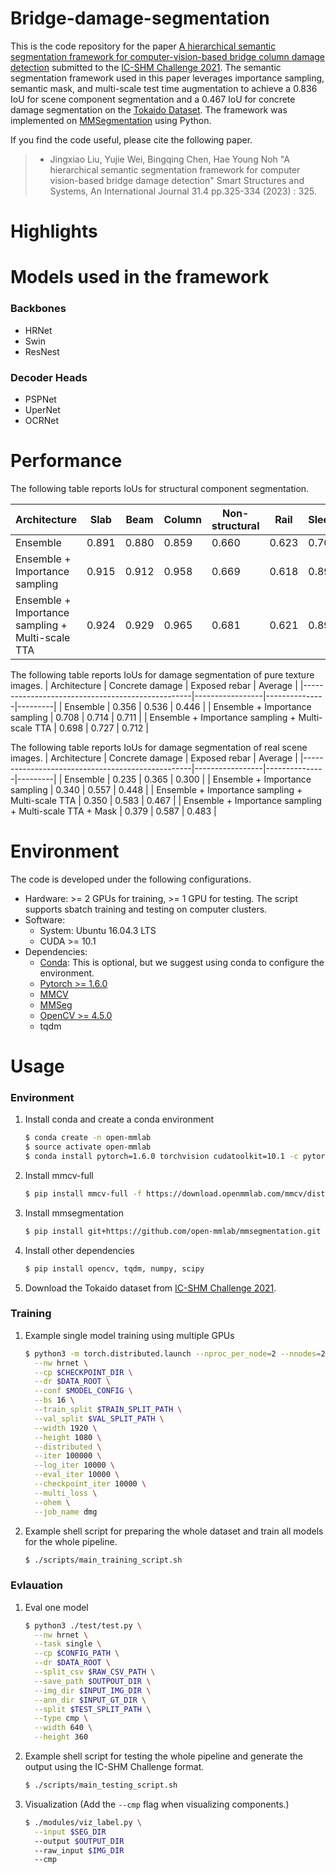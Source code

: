 # Bridge-damage-segmentation

This is the code repository for the paper [A hierarchical semantic segmentation framework for computer-vision-based bridge column damage detection](https://www.researchgate.net/publication/370467357_A_hierarchical_semantic_segmentation_framework_for_computer_vision-based_bridge_damage_detection) submitted to the [IC-SHM Challenge 2021](https://sail.cive.uh.edu/ic-shm2021/). The semantic segmentation framework used in this paper leverages importance sampling, semantic mask, and multi-scale test time augmentation to achieve a 0.836 IoU for scene component segmentation and a 0.467 IoU for concrete damage segmentation on the [Tokaido Dataset](). The framework was implemented on [MMSegmentation](https://github.com/open-mmlab/mmsegmentation) using Python.

If you find the code useful, please cite the following paper.
>* Jingxiao Liu, Yujie Wei, Bingqing Chen, Hae Young Noh "A hierarchical semantic segmentation framework for computer vision-based bridge damage detection" Smart Structures and Systems, An International Journal 31.4 pp.325-334 (2023) : 325.

# Highlights

# Models used in the framework
### Backbones
- HRNet
- Swin
- ResNest

### Decoder Heads
- PSPNet
- UperNet
- OCRNet

# Performance
The following table reports IoUs for structural component segmentation.

|            Architecture                          | Slab  | Beam  | Column | Non-structural | Rail  | Sleeper | Average |
|--------------------------------------------------|-------|-------|--------|----------------|-------|---------|---------|
| Ensemble                                         | 0.891 | 0.880 |  0.859 |      0.660     | 0.623 |  0.701  |  0.785  |
| Ensemble + Importance sampling                   | 0.915 | 0.912 |  0.958 |      0.669     | 0.618 |  0.892  |  0.827  |
| Ensemble + Importance sampling + Multi-scale TTA | 0.924 | 0.929 |  0.965 |      0.681     | 0.621 |  0.894  |  0.836  |

The following table reports IoUs for damage segmentation of pure texture images.
| Architecture                                     | Concrete damage | Exposed rebar | Average |
|--------------------------------------------------|-----------------|---------------|---------|
| Ensemble                                         |      0.356      |     0.536     |  0.446  |
| Ensemble + Importance sampling                   |      0.708      |     0.714     |  0.711  |
| Ensemble + Importance sampling + Multi-scale TTA |      0.698      |     0.727     |  0.712  |

The following table reports IoUs for damage segmentation of real scene images.
| Architecture                                     | Concrete damage | Exposed rebar | Average |
|--------------------------------------------------|-----------------|---------------|---------|
| Ensemble                                         |      0.235      |     0.365     |  0.300  |
| Ensemble + Importance sampling                   |      0.340      |     0.557     |  0.448  |
| Ensemble + Importance sampling + Multi-scale TTA |      0.350      |     0.583     |  0.467  |
| Ensemble + Importance sampling + Multi-scale TTA + Mask |      0.379      |     0.587     |  0.483  |

# Environment
The code is developed under the following configurations.
- Hardware: >= 2 GPUs for training, >= 1 GPU for testing. The script supports sbatch training and testing on computer clusters.
- Software: 
  - System: Ubuntu 16.04.3 LTS 
  - CUDA >= 10.1
- Dependencies:
  - [Conda](https://www.anaconda.com/): This is optional, but we suggest using conda to configure the environment.
  - [Pytorch >= 1.6.0](https://pytorch.org/)
  - [MMCV](https://github.com/open-mmlab/mmcv)
  - [MMSeg](https://github.com/open-mmlab/mmsegmentation)
  - [OpenCV >= 4.5.0](https://github.com/opencv/opencv/releases)
  - tqdm

# Usage
### Environment
1. Install conda and create a conda environment

    ```sh
    $ conda create -n open-mmlab
    $ source activate open-mmlab
    $ conda install pytorch=1.6.0 torchvision cudatoolkit=10.1 -c pytorch
    ```

2. Install mmcv-full

    ```sh
    $ pip install mmcv-full -f https://download.openmmlab.com/mmcv/dist/cu101/torch1.6.0/index.html
    ```

3. Install mmsegmentation

    ```sh
    $ pip install git+https://github.com/open-mmlab/mmsegmentation.git
    ```

4. Install other dependencies
    ```sh
    $ pip install opencv, tqdm, numpy, scipy
    ```
    
5. Download the Tokaido dataset from [IC-SHM Challenge 2021](https://sail.cive.uh.edu/ic-shm2021/).

### Training
1. Example single model training using multiple GPUs
    ```sh
    $ python3 -m torch.distributed.launch --nproc_per_node=2 --nnodes=2 --master_port=$RANDOM ./apis/train_damage_real.py \
      --nw hrnet \
      --cp $CHECKPOINT_DIR \
      --dr $DATA_ROOT \
      --conf $MODEL_CONFIG \
      --bs 16 \
      --train_split $TRAIN_SPLIT_PATH \
      --val_split $VAL_SPLIT_PATH \
      --width 1920 \
      --height 1080 \
      --distributed \
      --iter 100000 \
      --log_iter 10000 \
      --eval_iter 10000 \
      --checkpoint_iter 10000 \
      --multi_loss \
      --ohem \
      --job_name dmg
    ```
2. Example shell script for preparing the whole dataset and train all models for the whole pipeline.
    ```sh
    $ ./scripts/main_training_script.sh
    ```

### Evlauation
1. Eval one model
    ```sh
    $ python3 ./test/test.py \
      --nw hrnet \
      --task single \
      --cp $CONFIG_PATH \
      --dr $DATA_ROOT \
      --split_csv $RAW_CSV_PATH \
      --save_path $OUTPOUT_DIR \
      --img_dir $INPUT_IMG_DIR \
      --ann_dir $INPUT_GT_DIR \
      --split $TEST_SPLIT_PATH \
      --type cmp \
      --width 640 \
      --height 360
    ```
2. Example shell script for testing the whole pipeline and generate the output using the IC-SHM Challenge format.
    ```sh
    $ ./scripts/main_testing_script.sh
    ```

3. Visualization (Add the `--cmp` flag when visualizing components.)
    ```sh
    $ ./modules/viz_label.py \
      --input $SEG_DIR
      --output $OUTPUT_DIR
      --raw_input $IMG_DIR
      --cmp 
    ```
